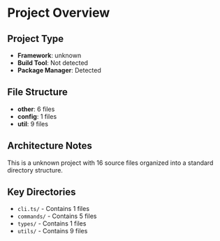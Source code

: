 # Project Overview

## Project Type
- **Framework**: unknown
- **Build Tool**: Not detected
- **Package Manager**: Detected

## File Structure
- **other**: 6 files
- **config**: 1 files
- **util**: 9 files

## Architecture Notes
This is a unknown project with 16 source files organized into a standard directory structure.

## Key Directories
- `cli.ts/` - Contains 1 files
- `commands/` - Contains 5 files
- `types/` - Contains 1 files
- `utils/` - Contains 9 files
